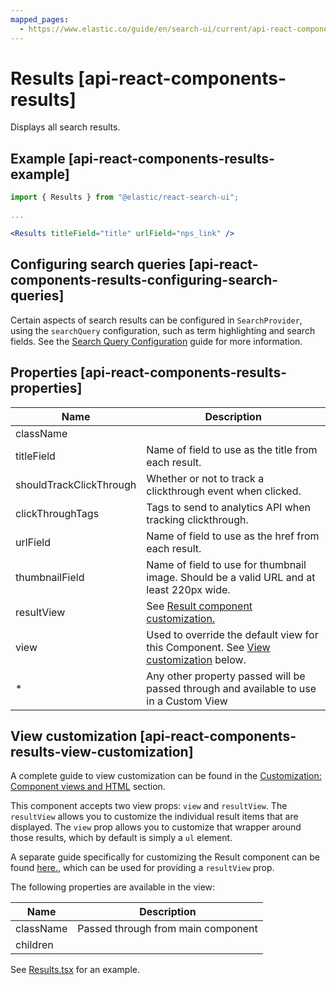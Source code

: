 ```yaml
---
mapped_pages:
  - https://www.elastic.co/guide/en/search-ui/current/api-react-components-results.html
---
```


# Results [api-react-components-results]

Displays all search results.


## Example [api-react-components-results-example]

```jsx
import { Results } from "@elastic/react-search-ui";

...

<Results titleField="title" urlField="nps_link" />
```


## Configuring search queries [api-react-components-results-configuring-search-queries]

Certain aspects of search results can be configured in `SearchProvider`, using the `searchQuery` configuration, such as term highlighting and search fields. See the [Search Query Configuration](/reference/api-core-configuration.md#api-core-configuration-search-query-queryconfig) guide for more information.


## Properties [api-react-components-results-properties]

| Name | Description |
| --- | --- |
| className |  |
| titleField | Name of field to use as the title from each result. |
| shouldTrackClickThrough | Whether or not to track a clickthrough event when clicked. |
| clickThroughTags | Tags to send to analytics API when tracking clickthrough. |
| urlField | Name of field to use as the href from each result. |
| thumbnailField | Name of field to use for thumbnail image. Should be a valid URL and at least 220px wide. |
| resultView | See [Result component customization.](/reference/api-react-components-result.md#api-react-components-result-view-customization) |
| view | Used to override the default view for this Component. See [View customization](#api-react-components-results-view-customization) below. |
| * | Any other property passed will be passed through and available to use in a Custom View |


## View customization [api-react-components-results-view-customization]

A complete guide to view customization can be found in the [Customization: Component views and HTML](/reference/basic-usage.md#guides-customizing-styles-and-html-customizing-html) section.

This component accepts two view props: `view` and `resultView`. The `resultView` allows you to customize the individual result items that are displayed. The `view` prop allows you to customize that wrapper around those results, which by default is simply a `ul` element.

A separate guide specifically for customizing the Result component can be found [here.](/reference/api-react-components-result.md#api-react-components-result-view-customization), which can be used for providing a `resultView` prop.

The following properties are available in the view:

| Name | Description |
| --- | --- |
| className | Passed through from main component |
| children |  |

See [Results.tsx](https://github.com/elastic/search-ui/blob/main/packages/react-search-ui-views/src/Results.tsx) for an example.


